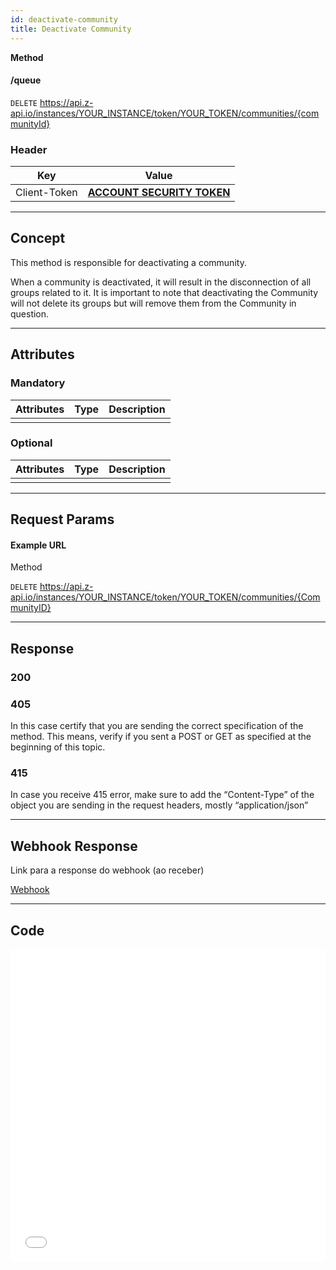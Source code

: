 ```yaml
---
id: deactivate-community
title: Deactivate Community
---
```


**Method**

#### /queue

`DELETE` https://api.z-api.io/instances/YOUR_INSTANCE/token/YOUR_TOKEN/communities/{communityId}

### Header

|      Key       |            Value            |
| :------------: |     :-----------------:     |
|  Client-Token  | **[ACCOUNT SECURITY TOKEN](../security/client-token)** |

---

## Concept

This method is responsible for deactivating a community.

When a community is deactivated, it will result in the disconnection of all groups related to it. It is important to note that deactivating the Community will not delete its groups but will remove them from the Community in question.

---

## Attributes

### Mandatory

| Attributes | Type | Description |
| :-------- | :--: | :-------- |
|           |      |            |

### Optional

| Attributes | Type | Description |
| :-------- | :--: | :-------- |
|           |      |            |

---

## Request Params

#### Example URL

Method

`DELETE` https://api.z-api.io/instances/YOUR_INSTANCE/token/YOUR_TOKEN/communities/{CommunityID}

---

## Response

### 200

### 405

In this case certify that you are sending the correct specification of the method. This means, verify if you sent a POST or GET as specified at the beginning of this topic.

### 415

In case you receive 415 error, make sure to add the “Content-Type” of the object you are sending in the request headers, mostly “application/json”

---

## Webhook Response

Link para a response do webhook (ao receber)

[Webhook](../webhooks/on-message-received#response)

---

## Code

<iframe src="//api.apiembed.com/?source=https://raw.githubusercontent.com/Z-API/z-api-docs/main/json-examples/deactivate-community.json&targets=all" frameborder="0" scrolling="no" width="100%" height="500px" seamless></iframe>
